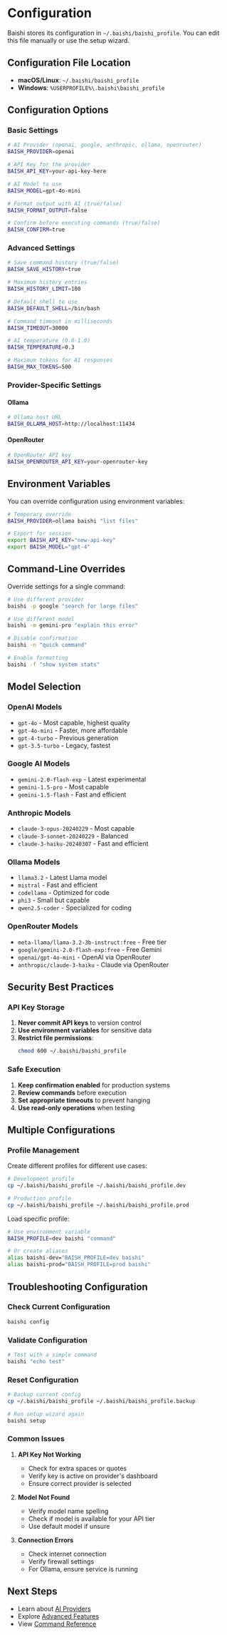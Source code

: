 # Configuration

Baishi stores its configuration in `~/.baishi/baishi_profile`. You can edit this file manually or use the setup wizard.

## Configuration File Location

- **macOS/Linux**: `~/.baishi/baishi_profile`
- **Windows**: `%USERPROFILE%\.baishi\baishi_profile`

## Configuration Options

### Basic Settings

```bash
# AI Provider (openai, google, anthropic, ollama, openrouter)
BAISH_PROVIDER=openai

# API Key for the provider
BAISH_API_KEY=your-api-key-here

# AI Model to use
BAISH_MODEL=gpt-4o-mini

# Format output with AI (true/false)
BAISH_FORMAT_OUTPUT=false

# Confirm before executing commands (true/false)
BAISH_CONFIRM=true
```

### Advanced Settings

```bash
# Save command history (true/false)
BAISH_SAVE_HISTORY=true

# Maximum history entries
BAISH_HISTORY_LIMIT=100

# Default shell to use
BAISH_DEFAULT_SHELL=/bin/bash

# Command timeout in milliseconds
BAISH_TIMEOUT=30000

# AI temperature (0.0-1.0)
BAISH_TEMPERATURE=0.3

# Maximum tokens for AI responses
BAISH_MAX_TOKENS=500
```

### Provider-Specific Settings

#### Ollama

```bash
# Ollama host URL
BAISH_OLLAMA_HOST=http://localhost:11434
```

#### OpenRouter

```bash
# OpenRouter API key
BAISH_OPENROUTER_API_KEY=your-openrouter-key
```

## Environment Variables

You can override configuration using environment variables:

```bash
# Temporary override
BAISH_PROVIDER=ollama baishi "list files"

# Export for session
export BAISH_API_KEY="new-api-key"
export BAISH_MODEL="gpt-4"
```

## Command-Line Overrides

Override settings for a single command:

```bash
# Use different provider
baishi -p google "search for large files"

# Use different model
baishi -m gemini-pro "explain this error"

# Disable confirmation
baishi -n "quick command"

# Enable formatting
baishi -f "show system stats"
```

## Model Selection

### OpenAI Models

- `gpt-4o` - Most capable, highest quality
- `gpt-4o-mini` - Faster, more affordable
- `gpt-4-turbo` - Previous generation
- `gpt-3.5-turbo` - Legacy, fastest

### Google AI Models

- `gemini-2.0-flash-exp` - Latest experimental
- `gemini-1.5-pro` - Most capable
- `gemini-1.5-flash` - Fast and efficient

### Anthropic Models

- `claude-3-opus-20240229` - Most capable
- `claude-3-sonnet-20240229` - Balanced
- `claude-3-haiku-20240307` - Fast and efficient

### Ollama Models

- `llama3.2` - Latest Llama model
- `mistral` - Fast and efficient
- `codellama` - Optimized for code
- `phi3` - Small but capable
- `qwen2.5-coder` - Specialized for coding

### OpenRouter Models

- `meta-llama/llama-3.2-3b-instruct:free` - Free tier
- `google/gemini-2.0-flash-exp:free` - Free Gemini
- `openai/gpt-4o-mini` - OpenAI via OpenRouter
- `anthropic/claude-3-haiku` - Claude via OpenRouter

## Security Best Practices

### API Key Storage

1. **Never commit API keys** to version control
2. **Use environment variables** for sensitive data
3. **Restrict file permissions**:
   ```bash
   chmod 600 ~/.baishi/baishi_profile
   ```

### Safe Execution

1. **Keep confirmation enabled** for production systems
2. **Review commands** before execution
3. **Set appropriate timeouts** to prevent hanging
4. **Use read-only operations** when testing

## Multiple Configurations

### Profile Management

Create different profiles for different use cases:

```bash
# Development profile
cp ~/.baishi/baishi_profile ~/.baishi/baishi_profile.dev

# Production profile
cp ~/.baishi/baishi_profile ~/.baishi/baishi_profile.prod
```

Load specific profile:

```bash
# Use environment variable
BAISH_PROFILE=dev baishi "command"

# Or create aliases
alias baishi-dev="BAISH_PROFILE=dev baishi"
alias baishi-prod="BAISH_PROFILE=prod baishi"
```

## Troubleshooting Configuration

### Check Current Configuration

```bash
baishi config
```

### Validate Configuration

```bash
# Test with a simple command
baishi "echo test"
```

### Reset Configuration

```bash
# Backup current config
cp ~/.baishi/baishi_profile ~/.baishi/baishi_profile.backup

# Run setup wizard again
baishi setup
```

### Common Issues

1. **API Key Not Working**
   - Check for extra spaces or quotes
   - Verify key is active on provider's dashboard
   - Ensure correct provider is selected

2. **Model Not Found**
   - Verify model name spelling
   - Check if model is available for your API tier
   - Use default model if unsure

3. **Connection Errors**
   - Check internet connection
   - Verify firewall settings
   - For Ollama, ensure service is running

## Next Steps

- Learn about [AI Providers](../guide/providers.md)
- Explore [Advanced Features](../guide/advanced.md)
- View [Command Reference](../api/commands.md)